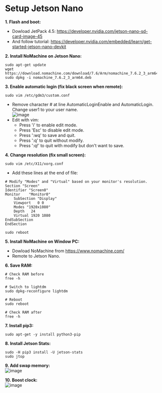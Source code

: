 # Setup Jetson Nano

**1. Flash and boot:**
- Dowload JetPack 4.5:
https://developer.nvidia.com/jetson-nano-sd-card-image-45
- And follow tutorial:
https://developer.nvidia.com/embedded/learn/get-started-jetson-nano-devkit

**2. Install NoMachine on Jetson Nano:**
```
sudo apt-get update
wget https://download.nomachine.com/download/7.6/Arm/nomachine_7.6.2_3_arm64.deb
sudo dpkg -i nomachine_7.6.2_3_arm64.deb
```

**3. Enable automatic login (fix black screen when remote):**
```
sudo vim /etc/gdm3/custom.conf
```
- Remove character # at line AutomaticLoginEnable and AutomaticLogin. Change user1 to your user name.\
![image](https://user-images.githubusercontent.com/53186326/135458006-f24f78a6-7888-453f-aa33-82cbdc0f95a0.png)
- Edit with vim:
  - Press 'i' to enable edit mode.
  - Press 'Esc' to disable edit mode.
  - Press ':wq' to save and quit.
  - Press ':q' to quit without modify.
  - Press ':q!' to quit with modify but don't want to save.

**4. Change resolution (fix small screen):**
```
sudo vim /etc/X11/xorg.conf
```
- Add these lines at the end of file:
```
# Modify "Modes" and "Virtual" based on your monitor's resolution.
Section "Screen"
Identifier "Screen0"
Monitor    "Monitor0"
    SubSection "Display"
    Viewport   0 0
    Modes "1920x1080"
    Depth   24 
    Virtual 1920 1080
EndSubSection
EndSection
```
```
sudo reboot
```

**5. Install NoMachine on Window PC:**
- Dowload NoMachine from https://www.nomachine.com/
- Remote to Jetson Nano.

**6. Save RAM:**
```
# Check RAM before
free -h

# Switch to lightdm
sudo dpkg-reconfigure lightdm

# Reboot
sudo reboot

# Check RAM after
free -h
```

**7. Install pip3:**
```
sudo apt-get -y install python3-pip
```

**8. Install Jetson Stats:**
```
sudo -H pip3 install -U jetson-stats
sudo jtop
```

**9. Add swap memory:**\
![image](https://user-images.githubusercontent.com/53186326/135964153-7ffc7388-b9d9-4a0c-a2b0-a86943be1383.png)

**10. Boost clock:**\
![image](https://user-images.githubusercontent.com/53186326/135964318-81784090-4c88-4637-a2f7-aae72a21f6b1.png)

